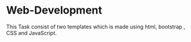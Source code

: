 # Web-Development
This Task consist of two templates which is made using html, bootstrap , CSS and JavaScript.
